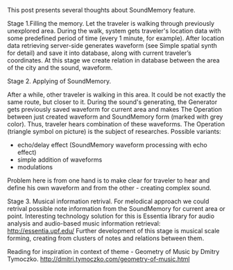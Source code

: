 This post presents several thoughts about SoundMemory feature. 

Stage 1.Filling the memory.
Let the traveler is walking through previously unexplored area. During the walk, system gets traveler's location data with some predefined period of time (every 1 minute, for example). After location data retrieving server-side generates waveform (see Simple spatial synth for detail) and save it into database, along with current traveler’s coordinates. At this stage we create relation in database between the area of the city and the sound, waveform. 

Stage 2. Applying of SoundMemory.

After a while, other traveler is walking in this area. It could be not exactly the same route, but closer to it.
During the sound's generating, the Generator gets previously saved waveform for current area and makes The Operation between just created waveform and SoundMemory form (marked with grey color). Thus, traveler hears combination of these waveforms.
The Operation (triangle symbol on picture) is the subject of researches. Possible variants:
- echo/delay effect (SoundMemory waveform processing with  echo effect)
- simple addition of waveforms
- modulations

Problem here is from one hand is to make clear for traveler to hear and define his own waveform and from the other - creating complex sound.

Stage 3. Musical information retrival.
For melodical approach we could retrival possible note information from the SoundMemory for current area or point. Interesting technology solution for this is Essentia library for audio analysis and audio-based music information retrieval:
http://essentia.upf.edu/
Further development of this stage is musical scale forming, creating from clusters of notes and relations between them.

Reading for inspiration in context of theme - Geometry of Music by Dmitry Tymoczko.
http://dmitri.tymoczko.com/geometry-of-music.html 


